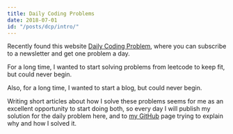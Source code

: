 ```yaml
---
title: Daily Coding Problems
date: 2018-07-01
id: "/posts/dcp/intro/"
---
```


Recently found this website [Daily Coding Problem](https://www.dailycodingproblem.com/]),
where you can subscribe to a newsletter and get one problem a day.

For a long time, I wanted to start solving problems from leetcode to keep fit,
but could never begin.

Also, for a long time, I wanted to start a blog, but could never begin.

Writing short articles about how I solve these problems seems for me as an excellent
opportunity to start doing both, so every day I will publish my solution for
the daily problem here, and to [my GitHub](https://github.com/ngalayko/dcp) page trying to explain why and how I solved it.
